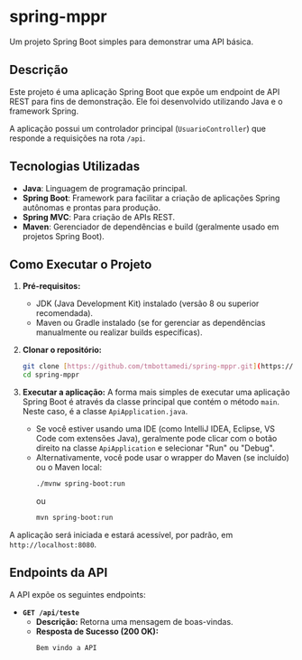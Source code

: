 # spring-mppr

Um projeto Spring Boot simples para demonstrar uma API básica.

## Descrição

Este projeto é uma aplicação Spring Boot que expõe um endpoint de API REST para fins de demonstração. Ele foi desenvolvido utilizando Java e o framework Spring.

A aplicação possui um controlador principal (`UsuarioController`) que responde a requisições na rota `/api`.

## Tecnologias Utilizadas

- **Java**: Linguagem de programação principal.
- **Spring Boot**: Framework para facilitar a criação de aplicações Spring autônomas e prontas para produção.
- **Spring MVC**: Para criação de APIs REST.
- **Maven**: Gerenciador de dependências e build (geralmente usado em projetos Spring Boot).

## Como Executar o Projeto

1.  **Pré-requisitos:**

    - JDK (Java Development Kit) instalado (versão 8 ou superior recomendada).
    - Maven ou Gradle instalado (se for gerenciar as dependências manualmente ou realizar builds específicas).

2.  **Clonar o repositório:**

    ```bash
    git clone [https://github.com/tmbottamedi/spring-mppr.git](https://github.com/tmbottamedi/spring-mppr.git)
    cd spring-mppr
    ```

3.  **Executar a aplicação:**
    A forma mais simples de executar uma aplicação Spring Boot é através da classe principal que contém o método `main`. Neste caso, é a classe `ApiApplication.java`.
    - Se você estiver usando uma IDE (como IntelliJ IDEA, Eclipse, VS Code com extensões Java), geralmente pode clicar com o botão direito na classe `ApiApplication` e selecionar "Run" ou "Debug".
    - Alternativamente, você pode usar o wrapper do Maven (se incluído) ou o Maven local:
      ```bash
      ./mvnw spring-boot:run
      ```
      ou
      ```bash
      mvn spring-boot:run
      ```

A aplicação será iniciada e estará acessível, por padrão, em `http://localhost:8080`.

## Endpoints da API

A API expõe os seguintes endpoints:

- **`GET /api/teste`**
  - **Descrição:** Retorna uma mensagem de boas-vindas.
  - **Resposta de Sucesso (200 OK):**
    ```
    Bem vindo a API
    ```
